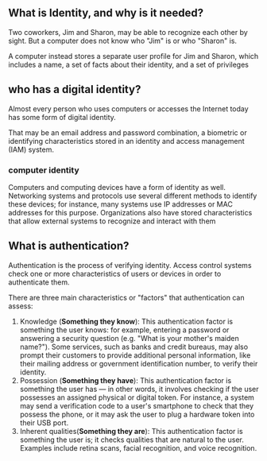 
## What is Identity, and why is it needed?

Two coworkers, Jim and Sharon, may be able to recognize each other by sight. But a computer does not know who "Jim" is or who "Sharon" is. 

A computer instead stores a separate user profile for Jim and Sharon, which includes a name, a set of facts about their identity, and a set of privileges

## who has a digital identity?

Almost every person who uses computers or accesses the Internet today has some form of digital identity.

That may be an email address and password combination, a biometric or identifying characteristics stored in an identity and access management (IAM) system.

### computer identity

Computers and computing devices have a form of identity as well. Networking systems and protocols use several different methods to identify these devices; for instance, many systems use IP addresses or MAC addresses for this purpose. Organizations also have stored characteristics that allow external systems to recognize and interact with them


## What is authentication?

Authentication is the process of verifying identity. Access control systems check one or more characteristics of users or devices in order to authenticate them.

There are three main characteristics or "factors" that authentication can assess:

1. Knowledge (**Something they know**): This authentication factor is something the user knows: for example, entering a password or answering a security question (e.g. "What is your mother's maiden name?"). Some services, such as banks and credit bureaus, may also prompt their customers to provide additional personal information, like their mailing address or government identification number, to verify their identity.
2. Possession (**Something they have**): This authentication factor is something the user has — in other words, it involves checking if the user possesses an assigned physical or digital token. For instance, a system may send a verification code to a user's smartphone to check that they possess the phone, or it may ask the user to plug a hardware token into their USB port.
3. Inherent qualities(**Something they are**): This authentication factor is something the user is; it checks qualities that are natural to the user. Examples include retina scans, facial recognition, and voice recognition.
